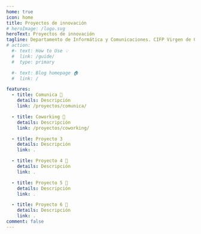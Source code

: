```yaml
---
home: true
icon: home
title: Proyectos de innovación
# heroImage: /logo.svg
heroText: Proyectos de innovación
tagline: Departamento de Informática y Comunicaciones. CIFP Virgen de Gracia.
# action:
  #- text: How to Use 💡
  #  link: /guide/
  #  type: primary

  #- text: Blog homepage 🏠
  #  link: /

features:
  - title: Comunica 💬
    details: Descripción
    link: /proyectos/comunica/

  - title: Coworking 🧰
    details: Descripción
    link: /proyectos/coworking/

  - title: Proyecto 3
    details: Descripción
    link: .

  - title: Proyecto 4 📝
    details: Descripción
    link: .

  - title: Proyecto 5 🔐
    details: Descripción
    link: .

  - title: Proyecto 6 🎨
    details: Descripción
    link: .
comment: false
---
```


